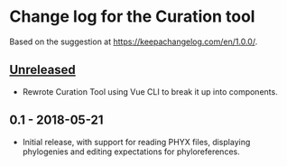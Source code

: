 # Change log for the Curation tool

Based on the suggestion at https://keepachangelog.com/en/1.0.0/.

## [Unreleased]
- Rewrote Curation Tool using Vue CLI to break it up into components.

## 0.1 - 2018-05-21
- Initial release, with support for reading PHYX files, displaying phylogenies
  and editing expectations for phyloreferences.

[Unreleased]: https://github.com/phyloref/curation-tool/compare/v0.1...HEAD
